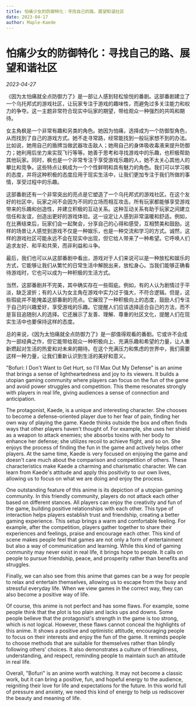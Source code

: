 ```yaml
---
title: 怕痛少女的防御特化：寻找自己的路、展望和谐社区
date: 2023-04-17
author: Maple-Kaede
---
```

# 怕痛少女的防御特化：寻找自己的路、展望和谐社区

*2023-04-27*

《因为太怕痛就全点防御力了》是一部让人感到轻松愉悦的番剧。这部番剧建立了一个乌托邦式的游戏社区，让玩家专注于游戏的趣味性，而避免过多关注能力和权力的争夺。这一主题非常符合现实中玩家的期望，带给观众一种强烈的共鸣和期待。

女主角枫是一个非常有趣和另类的角色。她因为怕痛，选择成为一个防御型角色，从而找到了自己的游戏方式。她不走寻常路，经常能找到一般玩家想不到的办法。比如说，她用自己的盾牌当做武器攻击敌人；她用自己的身体吸收毒液来提升防御力；她利用后坐力来实现飞行等等。她善于思考和寻找游戏中的乐趣，也积极帮助其他玩家。同时，枫也是一个非常专注于享受游戏乐趣的人，她不太关心其他人的攀比和竞争。这些特点让枫成为一个个性鲜明和具有魅力的角色。我们可以学习枫的态度，并将这种积极的态度应用于现实生活中，让我们更加专注于我们所做的事情，享受过程中的乐趣。

这部番剧还有一个非常突出的亮点是它塑造了一个乌托邦式的游戏社区。在这个友好的社区中，玩家之间不会因为不同的立场而相互攻击。所有玩家都能够享受游戏带来的乐趣和创造性，并建立积极的互动关系。这种互动关系有助于玩家之间建立信任和友谊，创造出更好的游戏体验。这一设定让人感到非常温暖和舒适。例如，在比赛结束后，玩家们会一起聚会，分享自己的心得和感受，互相赞美和鼓励。这样的场景让人感觉到游戏不仅是一种娱乐，也是一种交流和学习的方式。诚然，这样的游戏社区可能永远不会在现实中出现，但它给人带来了一种希望。它呼唤人们追求友好、和平和共荣，而非利益和斗争。

最后，我们也可以从这部番剧中看出，游戏对于人们来说可以是一种放松和娱乐的方式，它能够让我们从繁忙的日常生活中解脱出来，放松身心。当我们能够正确看待游戏时，它也可以成为一种积极的生活方式。

当然，这部番剧并不完美，其中确实存在一些瑕疵。例如，有的人认为剧情过于平淡，缺乏波折；有的人认为女主角在游戏中实力过于强大，不符合逻辑。但是，这些瑕疵并不能掩盖这部番剧的亮点。它展现了一种积极向上的态度，鼓励人们专注于自己的兴趣爱好，享受游戏的乐趣。它提醒人们应该选择适合自己的方法，而不是盲目追随别人的选择。它还展示了友善、理解、尊重的社区文化，提醒人们在现实生活中也要保持这样的态度。

总的来说，《因为太怕痛就全点防御力了》是一部值得观看的番剧。它或许不会成为一部经典之作，但它能带给观众一种积极向上、充满乐趣和希望的力量，让人重新燃起对生活的热爱和对未来的期待。在这个充满压力和焦虑的世界中，我们需要这样一种力量，让我们重新认识到生活的美好和意义。

"Bofuri: I Don't Want to Get Hurt, so I'll Max Out My Defense" is an anime that brings a sense of lightheartedness and joy to its viewers. It builds a utopian gaming community where players can focus on the fun of the game and avoid power struggles and competition. This theme resonates strongly with players in real life, giving audiences a sense of connection and anticipation.

The protagonist, Kaede, is a unique and interesting character. She chooses to become a defense-oriented player due to her fear of pain, finding her own way of playing the game. Kaede thinks outside the box and often finds ways that other players haven't thought of. For example, she uses her shield as a weapon to attack enemies; she absorbs toxins with her body to enhance her defense; she utilizes recoil to achieve flight, and so on. She enjoys the process of finding the fun in the game and actively helps other players. At the same time, Kaede is very focused on enjoying the game and doesn't care much about the comparison and competition of others. These characteristics make Kaede a charming and charismatic character. We can learn from Kaede's attitude and apply this positivity to our own lives, allowing us to focus on what we are doing and enjoy the process.

One outstanding feature of this anime is its depiction of a utopian gaming community. In this friendly community, players do not attack each other based on different stances. All players can enjoy the creativity and fun of the game, building positive relationships with each other. This type of interaction helps players establish trust and friendship, creating a better gaming experience. This setup brings a warm and comfortable feeling. For example, after the competition, players gather together to share their experiences and feelings, praise and encourage each other. This kind of scene makes people feel that games are not only a form of entertainment but also a way of communication and learning. While this kind of gaming community may never exist in real life, it brings hope to people. It calls on people to pursue friendship, peace, and prosperity rather than benefits and struggles.

Finally, we can also see from this anime that games can be a way for people to relax and entertain themselves, allowing us to escape from the busy and stressful everyday life. When we view games in the correct way, they can also become a positive way of life.

Of course, this anime is not perfect and has some flaws. For example, some people think that the plot is too plain and lacks ups and downs. Some people believe that the protagonist's strength in the game is too strong, which is not logical. However, these flaws cannot conceal the highlights of this anime. It shows a positive and optimistic attitude, encouraging people to focus on their interests and enjoy the fun of the game. It reminds people to choose methods that are suitable for themselves rather than blindly following others' choices. It also demonstrates a culture of friendliness, understanding, and respect, reminding people to maintain such an attitude in real life.

Overall, "Bofuri" is an anime worth watching. It may not become a classic work, but it can bring a positive, fun, and hopeful energy to the audience, reigniting their love for life and expectations for the future. In this world full of pressure and anxiety, we need this kind of energy to help us rediscover the beauty and meaning of life.